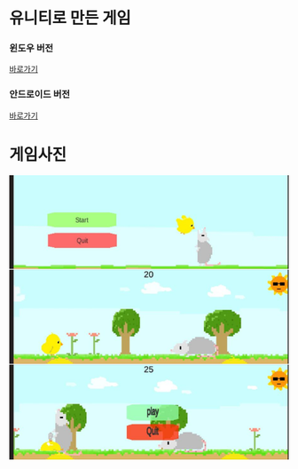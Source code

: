 # 유니티로 만든 게임 
<h3>윈도우 버전</h3>
<a href="https://drive.google.com/drive/folders/1yrp6rh358o2Fif5vuTFjlznGlgM0cU7r?usp=sharing">바로가기</a>
  <h3>안드로이드 버전</h3>
<a href="https://drive.google.com/drive/folders/1V98JJKeoCSpb4io0Y7MEnR4VRWUDmHgy?usp=sharing">바로가기</a>
<h1>게임사진</h1>
<img src="./gameimg.png">
